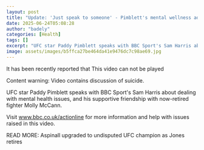 ```yaml
---
layout: post
title: "Update: 'Just speak to someone' - Pimblett's mental wellness advice"
date: 2025-06-24T05:08:28
author: "badely"
categories: [Health]
tags: []
excerpt: "UFC star Paddy Pimblett speaks with BBC Sport's Sam Harris about dealing with mental health issues."
image: assets/images/b5ffca27be464da41e9476dc7c98ae69.jpg
---
```


It has been recently reported that This video can not be played

Content warning: Video contains discussion of suicide.

UFC star Paddy Pimblett speaks with BBC Sport's Sam Harris about dealing with mental health issues, and his supportive friendship with now-retired fighter Molly McCann.

Visit www.bbc.co.uk/actionline for more information and help with issues raised in this video.

READ MORE: Aspinall upgraded to undisputed UFC champion as Jones retires

